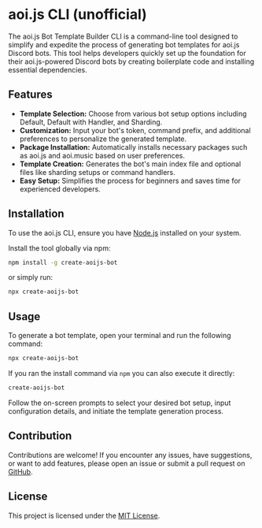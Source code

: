 # aoi.js CLI (unofficial)

The aoi.js Bot Template Builder CLI is a command-line tool designed to simplify and expedite the process of generating bot templates for aoi.js Discord bots. This tool helps developers quickly set up the foundation for their aoi.js-powered Discord bots by creating boilerplate code and installing essential dependencies.

## Features

- **Template Selection:** Choose from various bot setup options including Default, Default with Handler, and Sharding.
- **Customization:** Input your bot's token, command prefix, and additional preferences to personalize the generated template.
- **Package Installation:** Automatically installs necessary packages such as aoi.js and aoi.music based on user preferences.
- **Template Creation:** Generates the bot's main index file and optional files like sharding setups or command handlers.
- **Easy Setup:** Simplifies the process for beginners and saves time for experienced developers.

## Installation

To use the aoi.js CLI, ensure you have [Node.js](https://nodejs.org/) installed on your system.

Install the tool globally via npm:

```bash
npm install -g create-aoijs-bot
```

or simply run:

```bash
npx create-aoijs-bot
```

## Usage

To generate a bot template, open your terminal and run the following command:

```bash
npx create-aoijs-bot
```

If you ran the install command via `npm` you can also execute it directly:

```bash
create-aoijs-bot
```

Follow the on-screen prompts to select your desired bot setup, input configuration details, and initiate the template generation process.

## Contribution

Contributions are welcome! If you encounter any issues, have suggestions, or want to add features, please open an issue or submit a pull request on [GitHub](https://github.com/faf4a/create-aoijs-bot).

## License

This project is licensed under the [MIT License](LICENSE).

